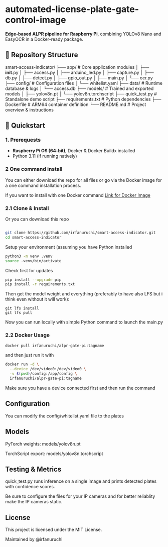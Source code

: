 # automated-license-plate-gate-control-image

**Edge-based ALPR pipeline for Raspberry Pi**, combining YOLOv8 Nano and EasyOCR in a Docker-ready package.

## 📂 Repository Structure

smart-access-indicator/
├── app/                   # Core application modules
│   ├── __init__.py
│   ├── access.py
│   ├── arduino_led.py
│   ├── capture.py
│   ├── db.py
│   ├── detect.py
│   ├── gpio_out.py
│   ├── main.py
│   └── ocr.py
├── config/                # Configuration files
│   └── whitelist.yaml
├── data/                  # Runtime database & logs
│   └── access.db
├── models/                # Trained and exported models
│   ├── yolov8n.pt
│   └── yolov8n.torchscript
├── quick_test.py          # Standalone demo script
├── requirements.txt       # Python dependencies
├── Dockerfile             # ARM64 container definition
└── README.md              # Project overview & instructions 


## 🚀 Quickstart

### 1. Prerequests

- **Raspberry Pi OS (64-bit)**, Docker & Docker Buildx installed  
- Python 3.11 (if running natively)

### 2 One command install

You can either download the repo for all files or go via the Docker image for a one command installation process.

If you want to install with one Docker command [Link for Docker Image](https://hub.docker.com/r/irfanuruchi/alpr-gate-pi)


### 2.1 Clone & Install


Or you can download this repo
```bash

git clone https://github.com/irfanuruchi/smart-access-indicator.git
cd smart-access-indicator
```

Setup your environment (assuming you have Python installed

```bash
python3 -m venv .venv
source .venv/bin/activate
```

Check first for updates
```bash
pip install --upgrade pip
pip install -r requirements.txt
```

Then get the model weight and everything (preferably to have also LFS but i think even without it will work): 
```
git lfs install
git lfs pull
```

Now you can run locally  with simple Python command to launch the main.py

### 2.2 Docker Usage

```bash
docker pull irfanuruchi/alpr-gate-pi:tagname
```

and then just run it with 

```bash
docker run -d \
  --device /dev/video0:/dev/video0 \
  -v $(pwd)/config:/app/config \
  irfanuruchi/alpr-gate-pi:tagname
```

Make sure you have a device connected first and then run the command

## Configuration

You can modify the config/whitelist.yaml file to the plates

## Models

PyTorch weights: models/yolov8n.pt

TorchScript export: models/yolov8n.torchscript

## Testing & Metrics

quick_test.py runs inference on a single image and prints detected plates with confidence scores.

Be sure to configure the files for your IP cameras and for better reliablity make the IP cameras static.

## License
This project is licensed under the MIT License.


Maintained by @irfanuruchi
